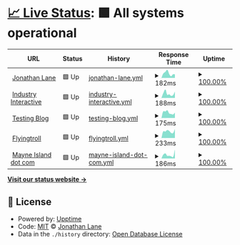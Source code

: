 # [📈 Live Status](https://lanej0.github.io/upptime): <!--live status--> **🟩 All systems operational**

<!--start: status pages-->
<!-- This summary is generated by Upptime (https://github.com/upptime/upptime) -->
<!-- Do not edit this manually, your changes will be overwritten -->
<!-- prettier-ignore -->
| URL | Status | History | Response Time | Uptime |
| --- | ------ | ------- | ------------- | ------ |
| <img alt="" src="https://icons.duckduckgo.com/ip3/jonathanlane.ca.ico" height="13"> [Jonathan Lane](https://jonathanlane.ca) | 🟩 Up | [jonathan-lane.yml](https://github.com/lanej0/upptime/commits/HEAD/history/jonathan-lane.yml) | <details><summary><img alt="Response time graph" src="./graphs/jonathan-lane/response-time-week.png" height="20"> 182ms</summary><br><a href="https://status.industryclients.com/history/jonathan-lane"><img alt="Response time 134" src="https://img.shields.io/endpoint?url=https%3A%2F%2Fraw.githubusercontent.com%2Flanej0%2Fupptime%2FHEAD%2Fapi%2Fjonathan-lane%2Fresponse-time.json"></a><br><a href="https://status.industryclients.com/history/jonathan-lane"><img alt="24-hour response time 254" src="https://img.shields.io/endpoint?url=https%3A%2F%2Fraw.githubusercontent.com%2Flanej0%2Fupptime%2FHEAD%2Fapi%2Fjonathan-lane%2Fresponse-time-day.json"></a><br><a href="https://status.industryclients.com/history/jonathan-lane"><img alt="7-day response time 182" src="https://img.shields.io/endpoint?url=https%3A%2F%2Fraw.githubusercontent.com%2Flanej0%2Fupptime%2FHEAD%2Fapi%2Fjonathan-lane%2Fresponse-time-week.json"></a><br><a href="https://status.industryclients.com/history/jonathan-lane"><img alt="30-day response time 136" src="https://img.shields.io/endpoint?url=https%3A%2F%2Fraw.githubusercontent.com%2Flanej0%2Fupptime%2FHEAD%2Fapi%2Fjonathan-lane%2Fresponse-time-month.json"></a><br><a href="https://status.industryclients.com/history/jonathan-lane"><img alt="1-year response time 135" src="https://img.shields.io/endpoint?url=https%3A%2F%2Fraw.githubusercontent.com%2Flanej0%2Fupptime%2FHEAD%2Fapi%2Fjonathan-lane%2Fresponse-time-year.json"></a></details> | <details><summary><a href="https://status.industryclients.com/history/jonathan-lane">100.00%</a></summary><a href="https://status.industryclients.com/history/jonathan-lane"><img alt="All-time uptime 99.99%" src="https://img.shields.io/endpoint?url=https%3A%2F%2Fraw.githubusercontent.com%2Flanej0%2Fupptime%2FHEAD%2Fapi%2Fjonathan-lane%2Fuptime.json"></a><br><a href="https://status.industryclients.com/history/jonathan-lane"><img alt="24-hour uptime 100.00%" src="https://img.shields.io/endpoint?url=https%3A%2F%2Fraw.githubusercontent.com%2Flanej0%2Fupptime%2FHEAD%2Fapi%2Fjonathan-lane%2Fuptime-day.json"></a><br><a href="https://status.industryclients.com/history/jonathan-lane"><img alt="7-day uptime 100.00%" src="https://img.shields.io/endpoint?url=https%3A%2F%2Fraw.githubusercontent.com%2Flanej0%2Fupptime%2FHEAD%2Fapi%2Fjonathan-lane%2Fuptime-week.json"></a><br><a href="https://status.industryclients.com/history/jonathan-lane"><img alt="30-day uptime 100.00%" src="https://img.shields.io/endpoint?url=https%3A%2F%2Fraw.githubusercontent.com%2Flanej0%2Fupptime%2FHEAD%2Fapi%2Fjonathan-lane%2Fuptime-month.json"></a><br><a href="https://status.industryclients.com/history/jonathan-lane"><img alt="1-year uptime 100.00%" src="https://img.shields.io/endpoint?url=https%3A%2F%2Fraw.githubusercontent.com%2Flanej0%2Fupptime%2FHEAD%2Fapi%2Fjonathan-lane%2Fuptime-year.json"></a></details>
| <img alt="" src="https://icons.duckduckgo.com/ip3/industryinteractive.co.ico" height="13"> [Industry Interactive](https://industryinteractive.co) | 🟩 Up | [industry-interactive.yml](https://github.com/lanej0/upptime/commits/HEAD/history/industry-interactive.yml) | <details><summary><img alt="Response time graph" src="./graphs/industry-interactive/response-time-week.png" height="20"> 188ms</summary><br><a href="https://status.industryclients.com/history/industry-interactive"><img alt="Response time 119" src="https://img.shields.io/endpoint?url=https%3A%2F%2Fraw.githubusercontent.com%2Flanej0%2Fupptime%2FHEAD%2Fapi%2Findustry-interactive%2Fresponse-time.json"></a><br><a href="https://status.industryclients.com/history/industry-interactive"><img alt="24-hour response time 176" src="https://img.shields.io/endpoint?url=https%3A%2F%2Fraw.githubusercontent.com%2Flanej0%2Fupptime%2FHEAD%2Fapi%2Findustry-interactive%2Fresponse-time-day.json"></a><br><a href="https://status.industryclients.com/history/industry-interactive"><img alt="7-day response time 188" src="https://img.shields.io/endpoint?url=https%3A%2F%2Fraw.githubusercontent.com%2Flanej0%2Fupptime%2FHEAD%2Fapi%2Findustry-interactive%2Fresponse-time-week.json"></a><br><a href="https://status.industryclients.com/history/industry-interactive"><img alt="30-day response time 127" src="https://img.shields.io/endpoint?url=https%3A%2F%2Fraw.githubusercontent.com%2Flanej0%2Fupptime%2FHEAD%2Fapi%2Findustry-interactive%2Fresponse-time-month.json"></a><br><a href="https://status.industryclients.com/history/industry-interactive"><img alt="1-year response time 120" src="https://img.shields.io/endpoint?url=https%3A%2F%2Fraw.githubusercontent.com%2Flanej0%2Fupptime%2FHEAD%2Fapi%2Findustry-interactive%2Fresponse-time-year.json"></a></details> | <details><summary><a href="https://status.industryclients.com/history/industry-interactive">100.00%</a></summary><a href="https://status.industryclients.com/history/industry-interactive"><img alt="All-time uptime 100.00%" src="https://img.shields.io/endpoint?url=https%3A%2F%2Fraw.githubusercontent.com%2Flanej0%2Fupptime%2FHEAD%2Fapi%2Findustry-interactive%2Fuptime.json"></a><br><a href="https://status.industryclients.com/history/industry-interactive"><img alt="24-hour uptime 100.00%" src="https://img.shields.io/endpoint?url=https%3A%2F%2Fraw.githubusercontent.com%2Flanej0%2Fupptime%2FHEAD%2Fapi%2Findustry-interactive%2Fuptime-day.json"></a><br><a href="https://status.industryclients.com/history/industry-interactive"><img alt="7-day uptime 100.00%" src="https://img.shields.io/endpoint?url=https%3A%2F%2Fraw.githubusercontent.com%2Flanej0%2Fupptime%2FHEAD%2Fapi%2Findustry-interactive%2Fuptime-week.json"></a><br><a href="https://status.industryclients.com/history/industry-interactive"><img alt="30-day uptime 100.00%" src="https://img.shields.io/endpoint?url=https%3A%2F%2Fraw.githubusercontent.com%2Flanej0%2Fupptime%2FHEAD%2Fapi%2Findustry-interactive%2Fuptime-month.json"></a><br><a href="https://status.industryclients.com/history/industry-interactive"><img alt="1-year uptime 100.00%" src="https://img.shields.io/endpoint?url=https%3A%2F%2Fraw.githubusercontent.com%2Flanej0%2Fupptime%2FHEAD%2Fapi%2Findustry-interactive%2Fuptime-year.json"></a></details>
| <img alt="" src="https://icons.duckduckgo.com/ip3/mytested.com.ico" height="13"> [Testing Blog](https://mytested.com) | 🟩 Up | [testing-blog.yml](https://github.com/lanej0/upptime/commits/HEAD/history/testing-blog.yml) | <details><summary><img alt="Response time graph" src="./graphs/testing-blog/response-time-week.png" height="20"> 175ms</summary><br><a href="https://status.industryclients.com/history/testing-blog"><img alt="Response time 142" src="https://img.shields.io/endpoint?url=https%3A%2F%2Fraw.githubusercontent.com%2Flanej0%2Fupptime%2FHEAD%2Fapi%2Ftesting-blog%2Fresponse-time.json"></a><br><a href="https://status.industryclients.com/history/testing-blog"><img alt="24-hour response time 190" src="https://img.shields.io/endpoint?url=https%3A%2F%2Fraw.githubusercontent.com%2Flanej0%2Fupptime%2FHEAD%2Fapi%2Ftesting-blog%2Fresponse-time-day.json"></a><br><a href="https://status.industryclients.com/history/testing-blog"><img alt="7-day response time 175" src="https://img.shields.io/endpoint?url=https%3A%2F%2Fraw.githubusercontent.com%2Flanej0%2Fupptime%2FHEAD%2Fapi%2Ftesting-blog%2Fresponse-time-week.json"></a><br><a href="https://status.industryclients.com/history/testing-blog"><img alt="30-day response time 139" src="https://img.shields.io/endpoint?url=https%3A%2F%2Fraw.githubusercontent.com%2Flanej0%2Fupptime%2FHEAD%2Fapi%2Ftesting-blog%2Fresponse-time-month.json"></a><br><a href="https://status.industryclients.com/history/testing-blog"><img alt="1-year response time 142" src="https://img.shields.io/endpoint?url=https%3A%2F%2Fraw.githubusercontent.com%2Flanej0%2Fupptime%2FHEAD%2Fapi%2Ftesting-blog%2Fresponse-time-year.json"></a></details> | <details><summary><a href="https://status.industryclients.com/history/testing-blog">100.00%</a></summary><a href="https://status.industryclients.com/history/testing-blog"><img alt="All-time uptime 100.00%" src="https://img.shields.io/endpoint?url=https%3A%2F%2Fraw.githubusercontent.com%2Flanej0%2Fupptime%2FHEAD%2Fapi%2Ftesting-blog%2Fuptime.json"></a><br><a href="https://status.industryclients.com/history/testing-blog"><img alt="24-hour uptime 100.00%" src="https://img.shields.io/endpoint?url=https%3A%2F%2Fraw.githubusercontent.com%2Flanej0%2Fupptime%2FHEAD%2Fapi%2Ftesting-blog%2Fuptime-day.json"></a><br><a href="https://status.industryclients.com/history/testing-blog"><img alt="7-day uptime 100.00%" src="https://img.shields.io/endpoint?url=https%3A%2F%2Fraw.githubusercontent.com%2Flanej0%2Fupptime%2FHEAD%2Fapi%2Ftesting-blog%2Fuptime-week.json"></a><br><a href="https://status.industryclients.com/history/testing-blog"><img alt="30-day uptime 100.00%" src="https://img.shields.io/endpoint?url=https%3A%2F%2Fraw.githubusercontent.com%2Flanej0%2Fupptime%2FHEAD%2Fapi%2Ftesting-blog%2Fuptime-month.json"></a><br><a href="https://status.industryclients.com/history/testing-blog"><img alt="1-year uptime 100.00%" src="https://img.shields.io/endpoint?url=https%3A%2F%2Fraw.githubusercontent.com%2Flanej0%2Fupptime%2FHEAD%2Fapi%2Ftesting-blog%2Fuptime-year.json"></a></details>
| <img alt="" src="https://icons.duckduckgo.com/ip3/www.flyingtroll.com.ico" height="13"> [Flyingtroll](https://www.flyingtroll.com) | 🟩 Up | [flyingtroll.yml](https://github.com/lanej0/upptime/commits/HEAD/history/flyingtroll.yml) | <details><summary><img alt="Response time graph" src="./graphs/flyingtroll/response-time-week.png" height="20"> 233ms</summary><br><a href="https://status.industryclients.com/history/flyingtroll"><img alt="Response time 867" src="https://img.shields.io/endpoint?url=https%3A%2F%2Fraw.githubusercontent.com%2Flanej0%2Fupptime%2FHEAD%2Fapi%2Fflyingtroll%2Fresponse-time.json"></a><br><a href="https://status.industryclients.com/history/flyingtroll"><img alt="24-hour response time 298" src="https://img.shields.io/endpoint?url=https%3A%2F%2Fraw.githubusercontent.com%2Flanej0%2Fupptime%2FHEAD%2Fapi%2Fflyingtroll%2Fresponse-time-day.json"></a><br><a href="https://status.industryclients.com/history/flyingtroll"><img alt="7-day response time 233" src="https://img.shields.io/endpoint?url=https%3A%2F%2Fraw.githubusercontent.com%2Flanej0%2Fupptime%2FHEAD%2Fapi%2Fflyingtroll%2Fresponse-time-week.json"></a><br><a href="https://status.industryclients.com/history/flyingtroll"><img alt="30-day response time 204" src="https://img.shields.io/endpoint?url=https%3A%2F%2Fraw.githubusercontent.com%2Flanej0%2Fupptime%2FHEAD%2Fapi%2Fflyingtroll%2Fresponse-time-month.json"></a><br><a href="https://status.industryclients.com/history/flyingtroll"><img alt="1-year response time 681" src="https://img.shields.io/endpoint?url=https%3A%2F%2Fraw.githubusercontent.com%2Flanej0%2Fupptime%2FHEAD%2Fapi%2Fflyingtroll%2Fresponse-time-year.json"></a></details> | <details><summary><a href="https://status.industryclients.com/history/flyingtroll">100.00%</a></summary><a href="https://status.industryclients.com/history/flyingtroll"><img alt="All-time uptime 99.94%" src="https://img.shields.io/endpoint?url=https%3A%2F%2Fraw.githubusercontent.com%2Flanej0%2Fupptime%2FHEAD%2Fapi%2Fflyingtroll%2Fuptime.json"></a><br><a href="https://status.industryclients.com/history/flyingtroll"><img alt="24-hour uptime 100.00%" src="https://img.shields.io/endpoint?url=https%3A%2F%2Fraw.githubusercontent.com%2Flanej0%2Fupptime%2FHEAD%2Fapi%2Fflyingtroll%2Fuptime-day.json"></a><br><a href="https://status.industryclients.com/history/flyingtroll"><img alt="7-day uptime 100.00%" src="https://img.shields.io/endpoint?url=https%3A%2F%2Fraw.githubusercontent.com%2Flanej0%2Fupptime%2FHEAD%2Fapi%2Fflyingtroll%2Fuptime-week.json"></a><br><a href="https://status.industryclients.com/history/flyingtroll"><img alt="30-day uptime 100.00%" src="https://img.shields.io/endpoint?url=https%3A%2F%2Fraw.githubusercontent.com%2Flanej0%2Fupptime%2FHEAD%2Fapi%2Fflyingtroll%2Fuptime-month.json"></a><br><a href="https://status.industryclients.com/history/flyingtroll"><img alt="1-year uptime 99.98%" src="https://img.shields.io/endpoint?url=https%3A%2F%2Fraw.githubusercontent.com%2Flanej0%2Fupptime%2FHEAD%2Fapi%2Fflyingtroll%2Fuptime-year.json"></a></details>
| <img alt="" src="https://icons.duckduckgo.com/ip3/mayneisland.com.ico" height="13"> [Mayne Island dot com](https://mayneisland.com) | 🟩 Up | [mayne-island-dot-com.yml](https://github.com/lanej0/upptime/commits/HEAD/history/mayne-island-dot-com.yml) | <details><summary><img alt="Response time graph" src="./graphs/mayne-island-dot-com/response-time-week.png" height="20"> 186ms</summary><br><a href="https://status.industryclients.com/history/mayne-island-dot-com"><img alt="Response time 332" src="https://img.shields.io/endpoint?url=https%3A%2F%2Fraw.githubusercontent.com%2Flanej0%2Fupptime%2FHEAD%2Fapi%2Fmayne-island-dot-com%2Fresponse-time.json"></a><br><a href="https://status.industryclients.com/history/mayne-island-dot-com"><img alt="24-hour response time 193" src="https://img.shields.io/endpoint?url=https%3A%2F%2Fraw.githubusercontent.com%2Flanej0%2Fupptime%2FHEAD%2Fapi%2Fmayne-island-dot-com%2Fresponse-time-day.json"></a><br><a href="https://status.industryclients.com/history/mayne-island-dot-com"><img alt="7-day response time 186" src="https://img.shields.io/endpoint?url=https%3A%2F%2Fraw.githubusercontent.com%2Flanej0%2Fupptime%2FHEAD%2Fapi%2Fmayne-island-dot-com%2Fresponse-time-week.json"></a><br><a href="https://status.industryclients.com/history/mayne-island-dot-com"><img alt="30-day response time 141" src="https://img.shields.io/endpoint?url=https%3A%2F%2Fraw.githubusercontent.com%2Flanej0%2Fupptime%2FHEAD%2Fapi%2Fmayne-island-dot-com%2Fresponse-time-month.json"></a><br><a href="https://status.industryclients.com/history/mayne-island-dot-com"><img alt="1-year response time 323" src="https://img.shields.io/endpoint?url=https%3A%2F%2Fraw.githubusercontent.com%2Flanej0%2Fupptime%2FHEAD%2Fapi%2Fmayne-island-dot-com%2Fresponse-time-year.json"></a></details> | <details><summary><a href="https://status.industryclients.com/history/mayne-island-dot-com">100.00%</a></summary><a href="https://status.industryclients.com/history/mayne-island-dot-com"><img alt="All-time uptime 99.40%" src="https://img.shields.io/endpoint?url=https%3A%2F%2Fraw.githubusercontent.com%2Flanej0%2Fupptime%2FHEAD%2Fapi%2Fmayne-island-dot-com%2Fuptime.json"></a><br><a href="https://status.industryclients.com/history/mayne-island-dot-com"><img alt="24-hour uptime 100.00%" src="https://img.shields.io/endpoint?url=https%3A%2F%2Fraw.githubusercontent.com%2Flanej0%2Fupptime%2FHEAD%2Fapi%2Fmayne-island-dot-com%2Fuptime-day.json"></a><br><a href="https://status.industryclients.com/history/mayne-island-dot-com"><img alt="7-day uptime 100.00%" src="https://img.shields.io/endpoint?url=https%3A%2F%2Fraw.githubusercontent.com%2Flanej0%2Fupptime%2FHEAD%2Fapi%2Fmayne-island-dot-com%2Fuptime-week.json"></a><br><a href="https://status.industryclients.com/history/mayne-island-dot-com"><img alt="30-day uptime 100.00%" src="https://img.shields.io/endpoint?url=https%3A%2F%2Fraw.githubusercontent.com%2Flanej0%2Fupptime%2FHEAD%2Fapi%2Fmayne-island-dot-com%2Fuptime-month.json"></a><br><a href="https://status.industryclients.com/history/mayne-island-dot-com"><img alt="1-year uptime 99.96%" src="https://img.shields.io/endpoint?url=https%3A%2F%2Fraw.githubusercontent.com%2Flanej0%2Fupptime%2FHEAD%2Fapi%2Fmayne-island-dot-com%2Fuptime-year.json"></a></details>

<!--end: status pages-->

[**Visit our status website →**](https://lanej0.github.io/upptime)

## 📄 License

- Powered by: [Upptime](https://github.com/upptime/upptime)
- Code: [MIT](./LICENSE) © [Jonathan Lane](http://jonathanlane.ca/)
- Data in the `./history` directory: [Open Database License](https://opendatacommons.org/licenses/odbl/1-0/)
